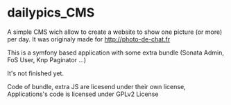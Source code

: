 dailypics_CMS
=============

A simple CMS wich allow to create a website to show one picture (or more) per day.
It was originaly made for http://photo-de-chat.fr

This is a symfony based application with some extra bundle (Sonata Admin, FoS User, Knp Paginator ...)

It's not finished yet.

Code of bundle, extra JS are licesend under their own license, Applications's code is licensed under GPLv2 License
